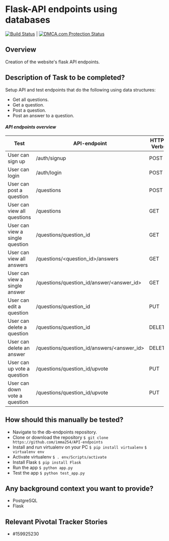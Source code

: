 # Flask-API endpoints using databases
[![Build Status](https://travis-ci.org/imma254/API-endpoints.svg?branch=master)](https://travis-ci.org/imma254/API-endpoints) | <a href="//www.dmca.com/Protection/Status.aspx?ID=0e62a6b4-0fef-427f-816d-7fbc57964a14" title="DMCA.com Protection Status" class="dmca-badge"> <img src ="https://images.dmca.com/Badges/dmca_protected_sml_120m.png?ID=0e62a6b4-0fef-427f-816d-7fbc57964a14"  alt="DMCA.com Protection Status" /></a>  <script src="https://images.dmca.com/Badges/DMCABadgeHelper.min.js"> </script>

## Overview
Creation of the website's flask API endpoints.

## Description of Task to be completed? 
Setup API and test endpoints that do the following using data structures:
- Get all questions.
- Get a question.
- Post a question.
- Post an answer to a question.

#### *API endpoints overview*
Test | API-endpoint | HTTP-Verbs
------------ | ------- | -----
User can sign up | /auth/signup | POST
User can login | /auth/login | POST
User can post a question | /questions | POST							
User can view all questions | /questions | GET
User can view a single question | /questions/question_id | GET
User can view all answers | /questions/<question_id>/answers | GET
User can view a single answer | /questions/question_id/answer/<answer_id> | GET
User can edit a question	| /questions/question_id | PUT
User can delete a question	| /questions/question_id | DELETE
User can delete an answer| /questions/question_id/answers/<answer_id> | DELETE
User can up vote a question	| /questions/question_id/upvote | PUT
User can down vote a question	| /questions/question_id/upvote | PUT

## How should this manually be tested? 
- Navigate to the db-endpoints repository.
- Clone or download the repository
`$ git clone https://github.com/imma254/API-endpoints`
- Install and run virtualenv on your PC
`$ pip install virtualenv`
`$ virtualenv env`
- Activate virtualenv
`$ . env/Scripts/activate`
- Install Flask
`$ pip install Flask`
- Run the app
`$ python app.py`
- Test the app
`$ python test_app.py`

## Any background context you want to provide?
- PostgreSQL
- Flask

## Relevant Pivotal Tracker Stories
 - #159925230
